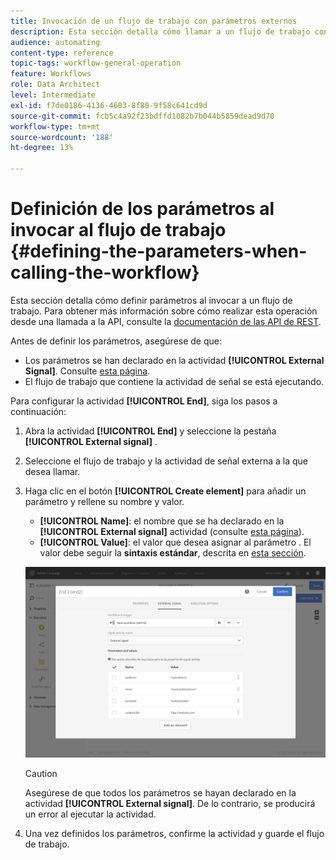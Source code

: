 ```yaml
---
title: Invocación de un flujo de trabajo con parámetros externos
description: Esta sección detalla cómo llamar a un flujo de trabajo con parámetros externos.
audience: automating
content-type: reference
topic-tags: workflow-general-operation
feature: Workflows
role: Data Architect
level: Intermediate
exl-id: f7de0186-4136-4603-8f80-9f58c641cd9d
source-git-commit: fcb5c4a92f23bdffd1082b7b044b5859dead9d70
workflow-type: tm+mt
source-wordcount: '188'
ht-degree: 13%

---
```


# Definición de los parámetros al invocar al flujo de trabajo {#defining-the-parameters-when-calling-the-workflow}

Esta sección detalla cómo definir parámetros al invocar a un flujo de trabajo. Para obtener más información sobre cómo realizar esta operación desde una llamada a la API, consulte la [documentación de las API de REST](../../api/using/triggering-a-signal-activity.md).

Antes de definir los parámetros, asegúrese de que:

* Los parámetros se han declarado en la actividad **[!UICONTROL External Signal]**. Consulte [esta página](../../automating/using/declaring-parameters-external-signal.md).
* El flujo de trabajo que contiene la actividad de señal se está ejecutando.

Para configurar la actividad **[!UICONTROL End]**, siga los pasos a continuación:

1. Abra la actividad **[!UICONTROL End]** y seleccione la pestaña **[!UICONTROL External signal]** .
1. Seleccione el flujo de trabajo y la actividad de señal externa a la que desea llamar.
1. Haga clic en el botón **[!UICONTROL Create element]** para añadir un parámetro y rellene su nombre y valor.

   * **[!UICONTROL Name]**: el nombre que se ha declarado en la  **[!UICONTROL External signal]** actividad (consulte  [esta página](../../automating/using/declaring-parameters-external-signal.md)).
   * **[!UICONTROL Value]**: el valor que desea asignar al parámetro . El valor debe seguir la **sintaxis estándar**, descrita en [esta sección](../../automating/using/advanced-expression-editing.md#standard-syntax).

   ![](assets/extsignal_definingparameters_2.png)

   >[!CAUTION]
   >
   >Asegúrese de que todos los parámetros se hayan declarado en la actividad **[!UICONTROL External signal]**. De lo contrario, se producirá un error al ejecutar la actividad.

1. Una vez definidos los parámetros, confirme la actividad y guarde el flujo de trabajo.

